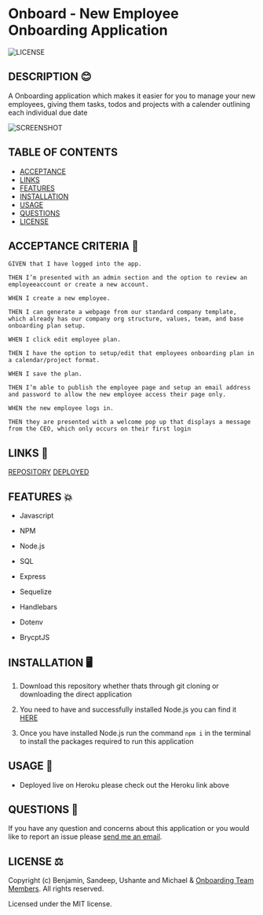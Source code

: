 # Onboard - New Employee Onboarding Application

![LICENSE](https://img.shields.io/github/license/MarketingPlus/tech-blog)

## DESCRIPTION 😊

A Onboarding application which makes it easier for you to manage your new employees, giving them tasks, todos and projects with a calender outlining each individual due date

![SCREENSHOT](https://user-images.githubusercontent.com/77607177/121840068-c4d5f000-cd1e-11eb-87d2-26523f083ec7.png)

## TABLE OF CONTENTS

- [ACCEPTANCE](#acceptance)
- [LINKS](#links)
- [FEATURES](#features)
- [INSTALLATION](#installation)
- [USAGE](#usage)
- [QUESTIONS](#questions)
- [LICENSE](#license)

<a name="acceptance"></a>

## ACCEPTANCE CRITERIA 🤙

```
GIVEN that I have logged into the app.

THEN I’m presented with an admin section and the option to review an employeeaccount or create a new account.

WHEN I create a new employee.

THEN I can generate a webpage from our standard company template, which already has our company org structure, values, team, and base onboarding plan setup.

WHEN I click edit employee plan.

THEN I have the option to setup/edit that employees onboarding plan in a calendar/project format.

WHEN I save the plan.

THEN I’m able to publish the employee page and setup an email address and password to allow the new employee access their page only.

WHEN the new employee logs in.

THEN they are presented with a welcome pop up that displays a message from the CEO, which only occurs on their first login
```

<a name="links"></a>

## LINKS 🔗

[REPOSITORY](https://github.com/sgc1992/Onboard/)
[DEPLOYED](https://mighty-gorge-97116.herokuapp.com/)

<a name="features"></a>

## FEATURES 💥

- Javascript

- NPM

- Node.js

- SQL

- Express

- Sequelize

- Handlebars

- Dotenv

- BrycptJS

<a name="installation"></a>

## INSTALLATION 🖥️

1. Download this repository whether thats through git cloning or downloading the direct application

2. You need to have and successfully installed Node.js you can find it [HERE](https://nodejs.org/en/)

3. Once you have installed Node.js run the command `npm i` in the terminal to install the packages required to run this application

<a name="usage"></a>

## USAGE 📄

- Deployed live on Heroku please check out the Heroku link above

<a name="questions"></a>

## QUESTIONS 📧

If you have any question and concerns about this application or you would like to report an issue please [send me an email](mailto:benmarketingplus@gmail.com).

<a name="license"></a>

## LICENSE ⚖️

Copyright (c) Benjamin, Sandeep, Ushante and Michael & [Onboarding Team Members](https://github.com/MarketingPlus). All rights reserved.

Licensed under the MIT license.
